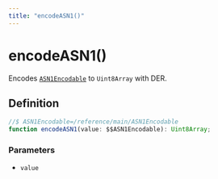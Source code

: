 ```yaml
---
title: "encodeASN1()"
---
```


# encodeASN1()

Encodes [`ASN1Encodable`](/reference/main/ASN1Encodable) to `Uint8Array` with DER.

## Definition

```ts
//$ ASN1Encodable=/reference/main/ASN1Encodable
function encodeASN1(value: $$ASN1Encodable): Uint8Array;
```

### Parameters

- `value`
